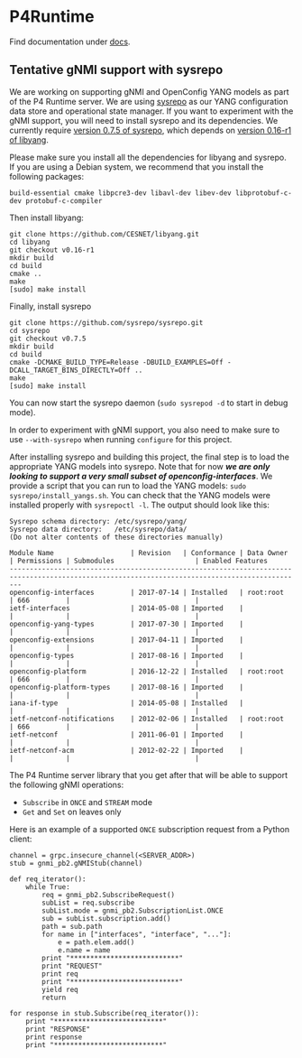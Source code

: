 # P4Runtime

Find documentation under [docs](docs/).

## Tentative gNMI support with sysrepo

We are working on supporting gNMI and OpenConfig YANG models as part of the P4
Runtime server. We are using [sysrepo](https://github.com/sysrepo/sysrepo) as
our YANG configuration data store and operational state manager. If you want to
experiment with the gNMI support, you will need to install sysrepo and its
dependencies. We currently require [version 0.7.5 of
sysrepo](https://github.com/sysrepo/sysrepo/releases/tag/v0.7.5), which depends
on [version 0.16-r1 of
libyang](https://github.com/CESNET/libyang/releases/tag/v0.16-r1).

Please make sure you install all the dependencies for libyang and sysrepo. If
you are using a Debian system, we recommend that you install the following
packages:

    build-essential cmake libpcre3-dev libavl-dev libev-dev libprotobuf-c-dev protobuf-c-compiler

Then install libyang:

    git clone https://github.com/CESNET/libyang.git
    cd libyang
    git checkout v0.16-r1
    mkdir build
    cd build
    cmake ..
    make
    [sudo] make install

Finally, install sysrepo

    git clone https://github.com/sysrepo/sysrepo.git
    cd sysrepo
    git checkout v0.7.5
    mkdir build
    cd build
    cmake -DCMAKE_BUILD_TYPE=Release -DBUILD_EXAMPLES=Off -DCALL_TARGET_BINS_DIRECTLY=Off ..
    make
    [sudo] make install

You can now start the sysrepo daemon (`sudo sysrepod -d` to start in debug
mode).

In order to experiment with gNMI support, you also need to make sure to use
`--with-sysrepo` when running `configure` for this project.

After installing sysrepo and building this project, the final step is to load
the appropriate YANG models into sysrepo. Note that for now ***we are only
looking to support a very small subset of openconfig-interfaces***. We provide a
script that you can run to load the YANG models: `sudo
sysrepo/install_yangs.sh`. You can check that the YANG models were installed
properly with `sysrepoctl -l`. The output should look like this:

```
Sysrepo schema directory: /etc/sysrepo/yang/
Sysrepo data directory:   /etc/sysrepo/data/
(Do not alter contents of these directories manually)

Module Name                   | Revision   | Conformance | Data Owner          | Permissions | Submodules                    | Enabled Features
-----------------------------------------------------------------------------------------------------------------------------------------------
openconfig-interfaces         | 2017-07-14 | Installed   | root:root           | 666         |                               |
ietf-interfaces               | 2014-05-08 | Imported    |                     |             |                               |
openconfig-yang-types         | 2017-07-30 | Imported    |                     |             |                               |
openconfig-extensions         | 2017-04-11 | Imported    |                     |             |                               |
openconfig-types              | 2017-08-16 | Imported    |                     |             |                               |
openconfig-platform           | 2016-12-22 | Installed   | root:root           | 666         |                               |
openconfig-platform-types     | 2017-08-16 | Imported    |                     |             |                               |
iana-if-type                  | 2014-05-08 | Installed   |                     |             |                               |
ietf-netconf-notifications    | 2012-02-06 | Installed   | root:root           | 666         |                               |
ietf-netconf                  | 2011-06-01 | Imported    |                     |             |                               |
ietf-netconf-acm              | 2012-02-22 | Imported    |                     |             |                               |
```

The P4 Runtime server library that you get after that will be able to support
the following gNMI operations:
- `Subscribe` in `ONCE` and `STREAM` mode
- `Get` and `Set` on leaves only

Here is an example of a supported `ONCE` subscription request from a Python
client:
```
channel = grpc.insecure_channel(<SERVER_ADDR>)
stub = gnmi_pb2.gNMIStub(channel)

def req_iterator():
    while True:
        req = gnmi_pb2.SubscribeRequest()
        subList = req.subscribe
        subList.mode = gnmi_pb2.SubscriptionList.ONCE
        sub = subList.subscription.add()
        path = sub.path
        for name in ["interfaces", "interface", "..."]:
            e = path.elem.add()
            e.name = name
        print "***************************"
        print "REQUEST"
        print req
        print "***************************"
        yield req
        return

for response in stub.Subscribe(req_iterator()):
    print "***************************"
    print "RESPONSE"
    print response
    print "***************************"
```
